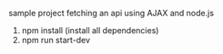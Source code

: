 sample project fetching an api using AJAX and node.js

1. npm install (install all dependencies)</br>
2. npm run start-dev